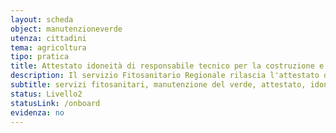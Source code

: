 ```yaml
---
layout: scheda
object: manutenzioneverde
utenza: cittadini
tema: agricoltura
tipo: pratica
title: Attestato idoneità di responsabile tecnico per la costruzione e manutenzione del verde
description: Il servizio Fitosanitario Regionale rilascia l'attestato d'idoneità di Responsabile tecnico per la costruzione e manutenzione del verde
subtitle: servizi fitosanitari, manutenzione del verde, attestato, idoneità, responsabile
status: Livello2
statusLink: /onboard
evidenza: no
---
```

